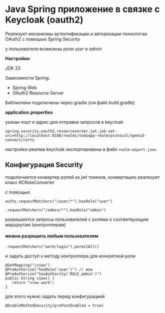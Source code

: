 # Java Spring приложение в связке с Keycloak (oauth2)

Реализует механизмы аутентификации и авторизации технологии ОAuth2
с помошью Spring Security

у пользователя возможны роли _user_ и _admin_

**Настройки:**

JDK 23

Зависимости Spring:
- Spring Web
- OAuth2 Resource Server

Библиотеки подключены через gradle (см файл build.gradle)

**application.properties**

указан порт и адрес для отправки запросов в keycloak

`spring.security.oauth2.resourceserver.jwt.jwk-set-uri=http://localhost:8180/realms/todoapp-realm/protocol/openid-connect/certs
` 

настройки реалма keycloak экспортированы в файл `realm-export.json`


## Конфигурация Security
подключается конвертер ролей из jwt токенов, конвертацию реализует класс KCRoleConverter

с помощью 

`authz.requestMatchers("/user/*").hasRole("user")`

`.requestMatchers("/admin/*").hasRole("admin")`

разрешаются запросы пользователей с ролями к соответвующим маршрутам (контроллерам)

#### можно разрешить любым пользователям

`.requestMatchers("work/login").permitAll()`

и задать доступ к методу контроллера для конкретной роли

```
@GetMapping("/view")
@PreAuthorize("hasRole('user')") // или @PreAuthorize("hasAuthority('ROLE_admin')")
public String view() {
   return "view work";
}
```

для этого нужно задать перед конфигурацией

`@EnableMethodSecurity(prePostEnabled = true)`
